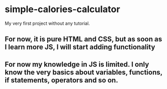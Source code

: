 # simple-calories-calculator
My very first project without any tutorial.

## For now, it is pure HTML and CSS, but as soon as I learn more JS, I will start adding functionality

## For now my knowledge in JS is limited. I only know the very basics about variables, functions, if statements, operators and so on.




